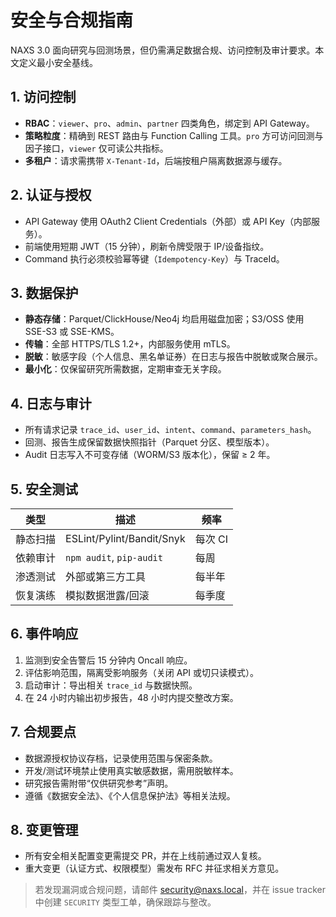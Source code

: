 # 安全与合规指南

NAXS 3.0 面向研究与回测场景，但仍需满足数据合规、访问控制及审计要求。本文定义最小安全基线。

## 1. 访问控制

- **RBAC**：`viewer`、`pro`、`admin`、`partner` 四类角色，绑定到 API Gateway。
- **策略粒度**：精确到 REST 路由与 Function Calling 工具。`pro` 方可访问回测与因子接口，`viewer` 仅可读公共指标。
- **多租户**：请求需携带 `X-Tenant-Id`，后端按租户隔离数据源与缓存。

## 2. 认证与授权

- API Gateway 使用 OAuth2 Client Credentials（外部）或 API Key（内部服务）。
- 前端使用短期 JWT（15 分钟），刷新令牌受限于 IP/设备指纹。
- Command 执行必须校验幂等键（`Idempotency-Key`）与 TraceId。

## 3. 数据保护

- **静态存储**：Parquet/ClickHouse/Neo4j 均启用磁盘加密；S3/OSS 使用 SSE-S3 或 SSE-KMS。
- **传输**：全部 HTTPS/TLS 1.2+，内部服务使用 mTLS。
- **脱敏**：敏感字段（个人信息、黑名单证券）在日志与报告中脱敏或聚合展示。
- **最小化**：仅保留研究所需数据，定期审查无关字段。

## 4. 日志与审计

- 所有请求记录 `trace_id`、`user_id`、`intent`、`command`、`parameters_hash`。
- 回测、报告生成保留数据快照指针（Parquet 分区、模型版本）。
- Audit 日志写入不可变存储（WORM/S3 版本化），保留 ≥ 2 年。

## 5. 安全测试

| 类型 | 描述 | 频率 |
| --- | --- | --- |
| 静态扫描 | ESLint/Pylint/Bandit/Snyk | 每次 CI |
| 依赖审计 | `npm audit`, `pip-audit` | 每周 |
| 渗透测试 | 外部或第三方工具 | 每半年 |
| 恢复演练 | 模拟数据泄露/回滚 | 每季度 |

## 6. 事件响应

1. 监测到安全告警后 15 分钟内 Oncall 响应。
2. 评估影响范围，隔离受影响服务（关闭 API 或切只读模式）。
3. 启动审计：导出相关 `trace_id` 与数据快照。
4. 在 24 小时内输出初步报告，48 小时内提交整改方案。

## 7. 合规要点

- 数据源授权协议存档，记录使用范围与保密条款。
- 开发/测试环境禁止使用真实敏感数据，需用脱敏样本。
- 研究报告需附带“仅供研究参考”声明。
- 遵循《数据安全法》、《个人信息保护法》等相关法规。

## 8. 变更管理

- 所有安全相关配置变更需提交 PR，并在上线前通过双人复核。
- 重大变更（认证方式、权限模型）需发布 RFC 并征求相关方意见。

> 若发现漏洞或合规问题，请邮件 security@naxs.local，并在 issue tracker 中创建 `SECURITY` 类型工单，确保跟踪与整改。
